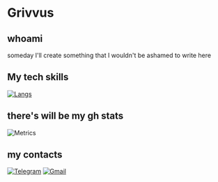 # Grivvus
## whoami
someday I'll create something that I wouldn't be ashamed to write here
## My tech skills
[![Langs](https://skillicons.dev/icons?i=python,fastapi,postgres,linux,bash,docker,c&theme=light)](https://skillicons.dev)
## there's will be my gh stats
![Metrics](https://metrics.lecoq.io/Grivvus?template=classic&languages=1&lines=1&base=header%2C%20activity%2C%20community%2C%20repositories%2C%20metadata&base.indepth=false&base.hireable=false&base.skip=false&languages=false&languages.limit=8&languages.threshold=0%25&languages.other=true&languages.colors=github&languages.sections=most-used&languages.details=lines%2C%20bytes-size&languages.indepth=false&languages.analysis.timeout=15&languages.analysis.timeout.repositories=7.5&languages.categories=markup%2C%20programming&languages.recent.categories=markup%2C%20programming&languages.recent.load=300&languages.recent.days=14&lines=false&lines.sections=base&lines.repositories.limit=4&lines.history.limit=1&lines.delay=0&config.timezone=Europe%2FSaratov)
##  my contacts
[![Telegram](https://img.shields.io/badge/Telegram-2CA5E0?style=for-the-badge&logo=telegram&logoColor=white)](https://t.me/grivvus)
[![Gmail](https://img.shields.io/badge/Gmail-D14836?style=for-the-badge&logo=gmail&logoColor=white)](mailto:kruchik.a04@gmail.com)

